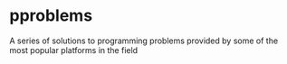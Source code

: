 # pproblems
A series of solutions to programming problems provided by some of the most popular platforms in the field
